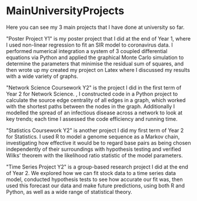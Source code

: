 # MainUniversityProjects

Here you can see my 3 main projects that I have done at university so far.

"Poster Project Y1" is my poster project that I did at the end of Year 1, where I used non-linear regression to fit an SIR model to coronavirus data. I performed numerical integration a system of 3 coupled differential equations via Python and applied the graphical Monte Carlo simulation to determine the parameters that minimise the residual sum of squares, and then wrote up my created my project on Latex where I discussed my results with a wide variety of graphs.

"Network Science Coursework Y2" is the project I did in the first term of Year 2 for Network Science. , I constructed code in a Python project to calculate the source edge centrality of all edges in a graph, which worked with the shortest paths between the nodes in the graph. Additionally I modelled the spread of an infectious disease across a network to look at key trends; each time I assessed the code efficiency and running time.

"Statistics Coursework Y2" is another project I did my first term of Year 2 for Statistics. I used R to model a genome sequence as a Markov chain, investigating how effective it would be to regard base pairs as being chosen independently of their surroundings with hypothesis testing and verified Wilks’ theorem with the likelihood ratio statistic of the model parameters.

"Time Series Project Y2" is a group-based research project I did at the end of Year 2. We explored how we can fit stock data to a time series data model, conducted hypothesis tests to see how accurate our fit was, then used this forecast our data and make future predictions, using both R and Python, as well as a wide range of statistical theory.
